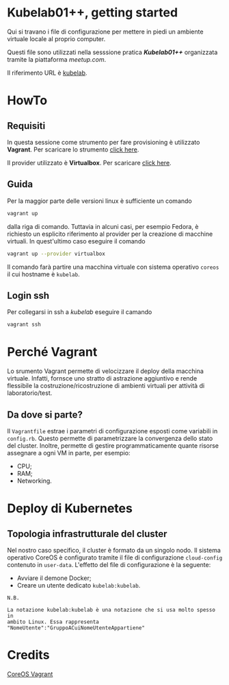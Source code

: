 # Kubelab01++, getting started
Qui si travano i file di configurazione per mettere in piedi un 
ambiente virtuale locale al proprio computer.

Questi file sono utilizzati nella sesssione pratica ***Kubelab01++*** organizzata
tramite la piattaforma *meetup.com*.

Il riferimento URL è [kubelab](https://www.meetup.com/kubernetes-milano/events/239987565). 

# HowTo
## Requisiti
In questa sessione come strumento per fare provisioning è utilizzato **Vagrant**. 
Per scaricare lo strumento [click here](https://www.vagrantup.com/downloads.html).

Il provider utilizzato è **Virtualbox**. Per scaricare [click here](https://www.virtualbox.org/wiki/Downloads).


## Guida

Per la maggior parte delle versioni linux è sufficiente un comando 

```bash
vagrant up
```

dalla riga di comando. Tuttavia in alcuni casi, per esempio Fedora, 
è richiesto un esplicito  riferimento al provider per la creazione 
di macchine virtuali. In quest'ultimo caso eseguire il comando 

```bash 
vagrant up --provider virtualbox 
``` 

Il comando farà partire una macchina virtuale con sistema operativo `coreos` il cui hostname è `kubelab`.

## Login ssh

Per collegarsi in ssh a *kubelab* eseguire il camando 

```bash
vagrant ssh
```

# Perché Vagrant
Lo srumento Vagrant permette di velocizzare il deploy della macchina virtuale. 
Infatti, fornsce uno stratto di astrazione aggiuntivo e rende flessibile la costruzione/ricostruzione 
di ambienti virtuali per attività di laboratorio/test.

## Da dove si parte?

Il `Vagrantfile` estrae i parametri di configurazione esposti come variabili  in `config.rb`. 
Questo permette di parametrizzare la convergenza dello stato del cluster. Inoltre, permette di gestire 
programmaticamente quante risorse assegnare a ogni VM in parte, per esempio: 
- CPU; 
- RAM;
- Networking. 




# Deploy di Kubernetes
## Topologia infrastrutturale del cluster 

Nel nostro caso specifico, il cluster è formato da un singolo nodo. 
Il sistema operativo CoreOS è configurato tramite il file di configurazione `cloud-config` contenuto in `user-data`. 
L'effetto del file di configurazione è la seguente:
- Avviare il demone Docker; 
- Creare un utente dedicato `kubelab:kubelab`.



```text
N.B. 

La notazione kubelab:kubelab è una notazione che si usa molto spesso in 
ambito Linux. Essa rappresenta "NomeUtente":"GruppoACuiNomeUtenteAppartiene"
```

# Credits

[CoreOS Vagrant](https://coreos.com/os/docs/latest/booting-on-vagrant.html)
